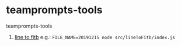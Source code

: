 # teamprompts-tools

teamprompts-tools

1. [line to fitb](lineToFitb/lineToFitb.js) e.g.: `FILE_NAME=20191215 node src/lineToFitb/index.js`
